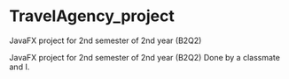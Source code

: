 # TravelAgency_project
JavaFX project for 2nd semester of 2nd year (B2Q2)

JavaFX project for 2nd semester of 2nd year (B2Q2) Done by a classmate and I.
